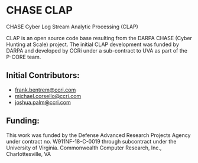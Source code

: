# CHASE CLAP
CHASE Cyber Log Stream Analytic Processing (CLAP)

CLAP is an open source code base resulting from the DARPA CHASE (Cyber Hunting at Scale) project. The initial CLAP development was funded by DARPA and developed by CCRi under a sub-contract to UVA as part of the P-CORE team.

## Initial Contributors:
-  frank.bentrem@ccri.com
-  michael.corsello@ccri.com
-  joshua.palm@ccri.com

## Funding: 
This work was funded by the Defense Advanced Research Projects Agency under contract no. W911NF-18-C-0019 through subcontract under the University of Virginia. Commonwealth Computer Research, Inc., Charlottesville, VA

